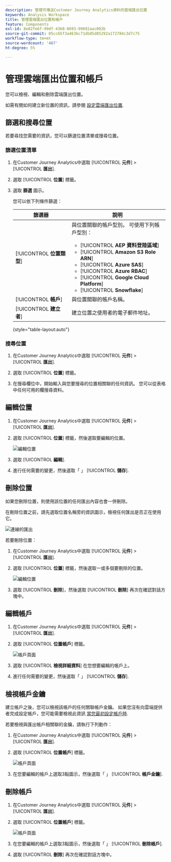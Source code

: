 ```yaml
---
description: 管理可傳送Customer Journey Analytics資料的雲端匯出位置
keywords: Analysis Workspace
title: 管理雲端匯出位置和帳戶
feature: Components
exl-id: 8e82fe6f-99df-4360-8693-99692aac002b
source-git-commit: 05cc65f3a463bc71db85d85292a172784c3d7c75
workflow-type: tm+mt
source-wordcount: '467'
ht-degree: 5%

---
```


# 管理雲端匯出位置和帳戶

您可以檢視、編輯和刪除雲端匯出位置。

如需有關如何建立新位置的資訊，請參閱 [設定雲端匯出位置](/help/components/exports/cloud-export-locations.md).

## 篩選和搜尋位置

若要尋找您需要的資訊，您可以篩選位置清單或搜尋位置。

### 篩選位置清單

1. 在Customer Journey Analytics中選取 [!UICONTROL **元件**] > [!UICONTROL **匯出**].

1. 選取 [!UICONTROL **位置**] 標籤。

1. 選取 **篩選** 圖示。

   <!-- add screenshot -->

   您可以依下列條件篩選：

   | 篩選器 | 說明 |
   |---------|----------|
   | [!UICONTROL **位置類型**]<!--should this be changed to Account type?--> | 與位置關聯的帳戶型別。 可使用下列帳戶型別： <ul><li>[!UICONTROL **AEP 資料登陸區域**]</li><li>[!UICONTROL **Amazon S3 Role ARN**]</li><li>[!UICONTROL **Azure SAS**]</li><li>[!UICONTROL **Azure RBAC**]</li><li>[!UICONTROL **Google Cloud Platform**]</li><li>[!UICONTROL **Snowflake**]</li></ul> |
   | [!UICONTROL **帳戶**] | 與位置關聯的帳戶名稱。 |
   | [!UICONTROL **建立者**] | 建立位置之使用者的電子郵件地址。 |

   {style="table-layout:auto"}

### 搜尋位置

1. 在Customer Journey Analytics中選取 [!UICONTROL **元件**] > [!UICONTROL **匯出**].

1. 選取 [!UICONTROL **位置**] 標籤。

1. 在搜尋欄位中，開始輸入與您要搜尋的位置相關聯的任何資訊。 您可以從表格中任何可用的欄搜尋資料。

## 編輯位置

1. 在Customer Journey Analytics中選取 [!UICONTROL **元件**] > [!UICONTROL **匯出**].

1. 選取 [!UICONTROL **位置**] 標籤，然後選取要編輯的位置。

   ![編輯位置](assets/locations-edit.png)

1. 選取 [!UICONTROL **編輯**].

1. 進行任何需要的變更，然後選取「 」 [!UICONTROL **儲存**].

## 刪除位置

如果您刪除位置，則使用該位置的任何匯出內容也會一併刪除。

在刪除位置之前，請先選取位置名稱旁的資訊圖示，檢視任何匯出是否正在使用它。

![連線的匯出](assets/location-connected-exports.png)

若要刪除位置：

1. 在Customer Journey Analytics中選取 [!UICONTROL **元件**] > [!UICONTROL **匯出**].

1. 選取 [!UICONTROL **位置**] 標籤，然後選取一或多個要刪除的位置。

   ![編輯位置](assets/locations-edit.png)

1. 選取 [!UICONTROL **刪除**]，然後選取 [!UICONTROL **刪除**] 再次在確認對話方塊中。

## 編輯帳戶

1. 在Customer Journey Analytics中選取 [!UICONTROL **元件**] > [!UICONTROL **匯出**].

1. 選取 [!UICONTROL **位置帳戶**] 標籤。

   ![帳戶頁面](assets/account-page.png)

1. 選取 [!UICONTROL **檢視詳細資料**] 在您想要編輯的帳戶上。

1. 進行任何需要的變更，然後選取「 」 [!UICONTROL **儲存**].

## 檢視帳戶金鑰

建立帳戶之後，您可以檢視該帳戶的任何關聯帳戶金鑰。 如果您沒有向雲端提供者完成設定帳戶，您可能需要檢視此資訊 [當您最初設定帳戶時](/help/components/exports/cloud-export-accounts.md).

若要檢視與匯出帳戶相關聯的金鑰，請執行下列動作：

1. 在Customer Journey Analytics中選取 [!UICONTROL **元件**] > [!UICONTROL **匯出**].

1. 選取 [!UICONTROL **位置帳戶**] 標籤。

   ![帳戶頁面](assets/account-page.png)

1. 在您要編輯的帳戶上選取3點圖示，然後選取「 」 [!UICONTROL **帳戶金鑰**].

## 刪除帳戶

1. 在Customer Journey Analytics中選取 [!UICONTROL **元件**] > [!UICONTROL **匯出**].

1. 選取 [!UICONTROL **位置帳戶**] 標籤。

   ![帳戶頁面](assets/account-page.png)

1. 在您要編輯的帳戶上選取3點圖示，然後選取「 」 [!UICONTROL **刪除帳戶**].

1. 選取 [!UICONTROL **刪除**] 再次在確認對話方塊中。
